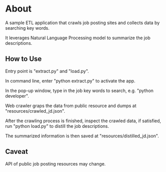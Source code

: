 # About
A sample ETL application that crawls job posting sites and collects data by searching key words.

It leverages Natural Language Processing model to summarize the job descriptions.

## How to Use
Entry point is "extract.py" and "load.py". 

In command line, enter "python extract.py" to activate the app.

In the pop-up window, type in the job key words to search, e.g. "python developer".

Web crawler graps the data from public resource and dumps at "resources/crawled_jd.json".

After the crawling process is finished, inspect the crawled data, if satisfied, run "python load.py" to distill the job descriptions. 

The summarized information is then saved at "resources/distilled_jd.json".

## Caveat
API of public job posting resources may change.